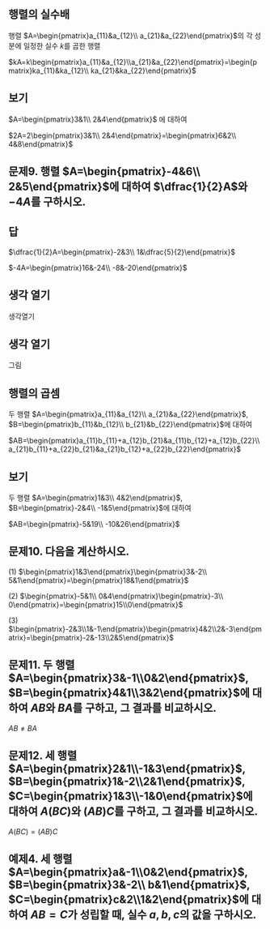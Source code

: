 ## 행렬의 실수배

행렬 $A=\begin{pmatrix}a_{11}&a_{12}\\ a_{21}&a_{22}\end{pmatrix}$의 각 성분에 일정한 실수 $k$를 곱한 행렬

$kA=k\begin{pmatrix}a_{11}&a_{12}\\a_{21}&a_{22}\end{pmatrix}=\begin{pmatrix}ka_{11}&ka_{12}\\ ka_{21}&ka_{22}\end{pmatrix}$

## 보기

$A=\begin{pmatrix}3&1\\ 2&4\end{pmatrix}$ 에 대하여

$2A=2\begin{pmatrix}3&1\\ 2&4\end{pmatrix}=\begin{pmatrix}6&2\\ 4&8\end{pmatrix}$

## 문제9. 행렬 $A=\begin{pmatrix}-4&6\\ 2&5\end{pmatrix}$에 대하여 $\dfrac{1}{2}A$와 $-4A$를 구하시오. 

## 답

$\dfrac{1}{2}A=\begin{pmatrix}-2&3\\ 1&\dfrac{5}{2}\end{pmatrix}$

$-4A=\begin{pmatrix}16&-24\\ -8&-20\end{pmatrix}$

## 생각 열기

생각열기

## 생각 열기

그림

## 행렬의 곱셈

두 행렬 $A=\begin{pmatrix}a_{11}&a_{12}\\ a_{21}&a_{22}\end{pmatrix}$,  $B=\begin{pmatrix}b_{11}&b_{12}\\ b_{21}&b_{22}\end{pmatrix}$에 대하여

$AB=\begin{pmatrix}a_{11}b_{11}+a_{12}b_{21}&a_{11}b_{12}+a_{12}b_{22}\\ a_{21}b_{11}+a_{22}b_{21}&a_{21}b_{12}+a_{22}b_{22}\end{pmatrix}$

## 보기

두 행렬 $A=\begin{pmatrix}1&3\\ 4&2\end{pmatrix}$, $B=\begin{pmatrix}-2&4\\ -1&5\end{pmatrix}$에 대하여

$AB=\begin{pmatrix}-5&19\\ -10&26\end{pmatrix}$

## 문제10. 다음을 계산하시오. 

(1) $\begin{pmatrix}1&3\end{pmatrix}\begin{pmatrix}3&-2\\ 5&1\end{pmatrix}=\begin{pmatrix}18&1\end{pmatrix}$

(2) $\begin{pmatrix}-5&1\\ 0&4\end{pmatrix}\begin{pmatrix}-3\\ 0\end{pmatrix}=\begin{pmatrix}15\\0\end{pmatrix}$

(3) $\begin{pmatrix}-2&3\\1&-1\end{pmatrix}\begin{pmatrix}4&2\\2&-3\end{pmatrix}=\begin{pmatrix}-2&-13\\2&5\end{pmatrix}$

## 문제11. 두 행렬 $A=\begin{pmatrix}3&-1\\0&2\end{pmatrix}$, $B=\begin{pmatrix}4&1\\3&2\end{pmatrix}$에 대하여 $AB$와 $BA$를 구하고, 그 결과를 비교하시오. 

$AB\ne BA$

## 문제12. 세 행렬 $A=\begin{pmatrix}2&1\\-1&3\end{pmatrix}$, $B=\begin{pmatrix}1&-2\\2&1\end{pmatrix}$, $C=\begin{pmatrix}1&3\\-1&0\end{pmatrix}$에 대하여 $A(BC)$와 $(AB)C$를 구하고, 그 결과를 비교하시오. 

$A(BC)=(AB)C$

## 예제4. 세 행렬 $A=\begin{pmatrix}a&-1\\0&2\end{pmatrix}$, $B=\begin{pmatrix}3&-2\\ b&1\end{pmatrix}$, $C=\begin{pmatrix}c&2\\1&2\end{pmatrix}$에 대하여 $AB=C$가 성립할 때, 실수 $a, b, c$의 값을 구하시오. 

